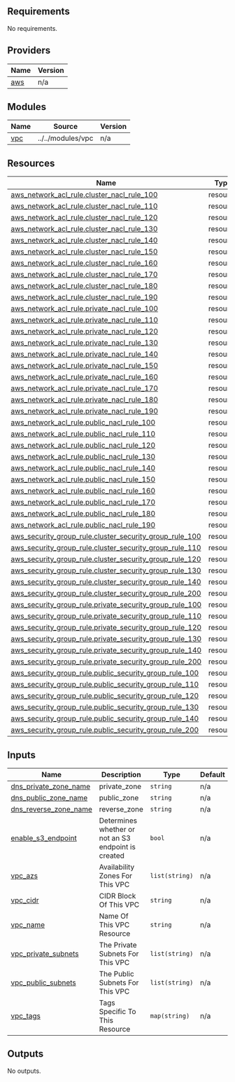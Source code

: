 ## Requirements

No requirements.

## Providers

| Name | Version |
|------|---------|
| <a name="provider_aws"></a> [aws](#provider\_aws) | n/a |

## Modules

| Name | Source | Version |
|------|--------|---------|
| <a name="module_vpc"></a> [vpc](#module\_vpc) | ../../modules/vpc | n/a |

## Resources

| Name | Type |
|------|------|
| [aws_network_acl_rule.cluster_nacl_rule_100](https://registry.terraform.io/providers/hashicorp/aws/latest/docs/resources/network_acl_rule) | resource |
| [aws_network_acl_rule.cluster_nacl_rule_110](https://registry.terraform.io/providers/hashicorp/aws/latest/docs/resources/network_acl_rule) | resource |
| [aws_network_acl_rule.cluster_nacl_rule_120](https://registry.terraform.io/providers/hashicorp/aws/latest/docs/resources/network_acl_rule) | resource |
| [aws_network_acl_rule.cluster_nacl_rule_130](https://registry.terraform.io/providers/hashicorp/aws/latest/docs/resources/network_acl_rule) | resource |
| [aws_network_acl_rule.cluster_nacl_rule_140](https://registry.terraform.io/providers/hashicorp/aws/latest/docs/resources/network_acl_rule) | resource |
| [aws_network_acl_rule.cluster_nacl_rule_150](https://registry.terraform.io/providers/hashicorp/aws/latest/docs/resources/network_acl_rule) | resource |
| [aws_network_acl_rule.cluster_nacl_rule_160](https://registry.terraform.io/providers/hashicorp/aws/latest/docs/resources/network_acl_rule) | resource |
| [aws_network_acl_rule.cluster_nacl_rule_170](https://registry.terraform.io/providers/hashicorp/aws/latest/docs/resources/network_acl_rule) | resource |
| [aws_network_acl_rule.cluster_nacl_rule_180](https://registry.terraform.io/providers/hashicorp/aws/latest/docs/resources/network_acl_rule) | resource |
| [aws_network_acl_rule.cluster_nacl_rule_190](https://registry.terraform.io/providers/hashicorp/aws/latest/docs/resources/network_acl_rule) | resource |
| [aws_network_acl_rule.private_nacl_rule_100](https://registry.terraform.io/providers/hashicorp/aws/latest/docs/resources/network_acl_rule) | resource |
| [aws_network_acl_rule.private_nacl_rule_110](https://registry.terraform.io/providers/hashicorp/aws/latest/docs/resources/network_acl_rule) | resource |
| [aws_network_acl_rule.private_nacl_rule_120](https://registry.terraform.io/providers/hashicorp/aws/latest/docs/resources/network_acl_rule) | resource |
| [aws_network_acl_rule.private_nacl_rule_130](https://registry.terraform.io/providers/hashicorp/aws/latest/docs/resources/network_acl_rule) | resource |
| [aws_network_acl_rule.private_nacl_rule_140](https://registry.terraform.io/providers/hashicorp/aws/latest/docs/resources/network_acl_rule) | resource |
| [aws_network_acl_rule.private_nacl_rule_150](https://registry.terraform.io/providers/hashicorp/aws/latest/docs/resources/network_acl_rule) | resource |
| [aws_network_acl_rule.private_nacl_rule_160](https://registry.terraform.io/providers/hashicorp/aws/latest/docs/resources/network_acl_rule) | resource |
| [aws_network_acl_rule.private_nacl_rule_170](https://registry.terraform.io/providers/hashicorp/aws/latest/docs/resources/network_acl_rule) | resource |
| [aws_network_acl_rule.private_nacl_rule_180](https://registry.terraform.io/providers/hashicorp/aws/latest/docs/resources/network_acl_rule) | resource |
| [aws_network_acl_rule.private_nacl_rule_190](https://registry.terraform.io/providers/hashicorp/aws/latest/docs/resources/network_acl_rule) | resource |
| [aws_network_acl_rule.public_nacl_rule_100](https://registry.terraform.io/providers/hashicorp/aws/latest/docs/resources/network_acl_rule) | resource |
| [aws_network_acl_rule.public_nacl_rule_110](https://registry.terraform.io/providers/hashicorp/aws/latest/docs/resources/network_acl_rule) | resource |
| [aws_network_acl_rule.public_nacl_rule_120](https://registry.terraform.io/providers/hashicorp/aws/latest/docs/resources/network_acl_rule) | resource |
| [aws_network_acl_rule.public_nacl_rule_130](https://registry.terraform.io/providers/hashicorp/aws/latest/docs/resources/network_acl_rule) | resource |
| [aws_network_acl_rule.public_nacl_rule_140](https://registry.terraform.io/providers/hashicorp/aws/latest/docs/resources/network_acl_rule) | resource |
| [aws_network_acl_rule.public_nacl_rule_150](https://registry.terraform.io/providers/hashicorp/aws/latest/docs/resources/network_acl_rule) | resource |
| [aws_network_acl_rule.public_nacl_rule_160](https://registry.terraform.io/providers/hashicorp/aws/latest/docs/resources/network_acl_rule) | resource |
| [aws_network_acl_rule.public_nacl_rule_170](https://registry.terraform.io/providers/hashicorp/aws/latest/docs/resources/network_acl_rule) | resource |
| [aws_network_acl_rule.public_nacl_rule_180](https://registry.terraform.io/providers/hashicorp/aws/latest/docs/resources/network_acl_rule) | resource |
| [aws_network_acl_rule.public_nacl_rule_190](https://registry.terraform.io/providers/hashicorp/aws/latest/docs/resources/network_acl_rule) | resource |
| [aws_security_group_rule.cluster_security_group_rule_100](https://registry.terraform.io/providers/hashicorp/aws/latest/docs/resources/security_group_rule) | resource |
| [aws_security_group_rule.cluster_security_group_rule_110](https://registry.terraform.io/providers/hashicorp/aws/latest/docs/resources/security_group_rule) | resource |
| [aws_security_group_rule.cluster_security_group_rule_120](https://registry.terraform.io/providers/hashicorp/aws/latest/docs/resources/security_group_rule) | resource |
| [aws_security_group_rule.cluster_security_group_rule_130](https://registry.terraform.io/providers/hashicorp/aws/latest/docs/resources/security_group_rule) | resource |
| [aws_security_group_rule.cluster_security_group_rule_140](https://registry.terraform.io/providers/hashicorp/aws/latest/docs/resources/security_group_rule) | resource |
| [aws_security_group_rule.cluster_security_group_rule_200](https://registry.terraform.io/providers/hashicorp/aws/latest/docs/resources/security_group_rule) | resource |
| [aws_security_group_rule.private_security_group_rule_100](https://registry.terraform.io/providers/hashicorp/aws/latest/docs/resources/security_group_rule) | resource |
| [aws_security_group_rule.private_security_group_rule_110](https://registry.terraform.io/providers/hashicorp/aws/latest/docs/resources/security_group_rule) | resource |
| [aws_security_group_rule.private_security_group_rule_120](https://registry.terraform.io/providers/hashicorp/aws/latest/docs/resources/security_group_rule) | resource |
| [aws_security_group_rule.private_security_group_rule_130](https://registry.terraform.io/providers/hashicorp/aws/latest/docs/resources/security_group_rule) | resource |
| [aws_security_group_rule.private_security_group_rule_140](https://registry.terraform.io/providers/hashicorp/aws/latest/docs/resources/security_group_rule) | resource |
| [aws_security_group_rule.private_security_group_rule_200](https://registry.terraform.io/providers/hashicorp/aws/latest/docs/resources/security_group_rule) | resource |
| [aws_security_group_rule.public_security_group_rule_100](https://registry.terraform.io/providers/hashicorp/aws/latest/docs/resources/security_group_rule) | resource |
| [aws_security_group_rule.public_security_group_rule_110](https://registry.terraform.io/providers/hashicorp/aws/latest/docs/resources/security_group_rule) | resource |
| [aws_security_group_rule.public_security_group_rule_120](https://registry.terraform.io/providers/hashicorp/aws/latest/docs/resources/security_group_rule) | resource |
| [aws_security_group_rule.public_security_group_rule_130](https://registry.terraform.io/providers/hashicorp/aws/latest/docs/resources/security_group_rule) | resource |
| [aws_security_group_rule.public_security_group_rule_140](https://registry.terraform.io/providers/hashicorp/aws/latest/docs/resources/security_group_rule) | resource |
| [aws_security_group_rule.public_security_group_rule_200](https://registry.terraform.io/providers/hashicorp/aws/latest/docs/resources/security_group_rule) | resource |

## Inputs

| Name | Description | Type | Default | Required |
|------|-------------|------|---------|:--------:|
| <a name="input_dns_private_zone_name"></a> [dns\_private\_zone\_name](#input\_dns\_private\_zone\_name) | private\_zone | `string` | n/a | yes |
| <a name="input_dns_public_zone_name"></a> [dns\_public\_zone\_name](#input\_dns\_public\_zone\_name) | public\_zone | `string` | n/a | yes |
| <a name="input_dns_reverse_zone_name"></a> [dns\_reverse\_zone\_name](#input\_dns\_reverse\_zone\_name) | reverse\_zone | `string` | n/a | yes |
| <a name="input_enable_s3_endpoint"></a> [enable\_s3\_endpoint](#input\_enable\_s3\_endpoint) | Determines whether or not an S3 endpoint is created | `bool` | n/a | yes |
| <a name="input_vpc_azs"></a> [vpc\_azs](#input\_vpc\_azs) | Availability Zones For This VPC | `list(string)` | n/a | yes |
| <a name="input_vpc_cidr"></a> [vpc\_cidr](#input\_vpc\_cidr) | CIDR Block Of This VPC | `string` | n/a | yes |
| <a name="input_vpc_name"></a> [vpc\_name](#input\_vpc\_name) | Name Of This VPC Resource | `string` | n/a | yes |
| <a name="input_vpc_private_subnets"></a> [vpc\_private\_subnets](#input\_vpc\_private\_subnets) | The Private Subnets For This VPC | `list(string)` | n/a | yes |
| <a name="input_vpc_public_subnets"></a> [vpc\_public\_subnets](#input\_vpc\_public\_subnets) | The Public Subnets For This VPC | `list(string)` | n/a | yes |
| <a name="input_vpc_tags"></a> [vpc\_tags](#input\_vpc\_tags) | Tags Specific To This Resource | `map(string)` | n/a | yes |

## Outputs

No outputs.
